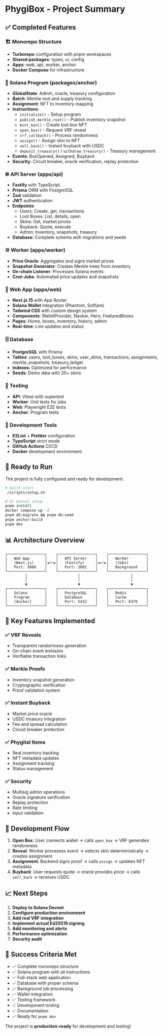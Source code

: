 # PhygiBox - Project Summary

## ✅ Completed Features

### 🏗️ Monorepo Structure
- **Turborepo** configuration with pnpm workspaces
- **Shared packages**: types, ui, config
- **Apps**: web, api, worker, anchor
- **Docker Compose** for infrastructure

### 🔗 Solana Program (packages/anchor)
- **GlobalState**: Admin, oracle, treasury configuration
- **Batch**: Merkle root and supply tracking  
- **Assignment**: NFT to inventory mapping
- **Instructions**: 
  - `initialize()` - Setup program
  - `publish_merkle_root()` - Publish inventory snapshot
  - `mint_box()` - Create loot box NFT
  - `open_box()` - Request VRF reveal
  - `vrf_callback()` - Process randomness
  - `assign()` - Assign skin to NFT
  - `sell_back()` - Instant buyback with USDC
  - `deposit_treasury()` / `withdraw_treasury()` - Treasury management
- **Events**: BoxOpened, Assigned, Buyback
- **Security**: Circuit breaker, oracle verification, replay protection

### 🌐 API Server (apps/api)
- **Fastify** with TypeScript
- **Prisma** ORM with PostgreSQL
- **Zod** validation
- **JWT** authentication
- **Endpoints**:
  - Users: Create, get, transactions
  - Loot Boxes: List, details, open
  - Skins: Get, market prices
  - Buyback: Quote, execute
  - Admin: Inventory, snapshots, treasury
- **Database**: Complete schema with migrations and seeds

### ⚙️ Worker (apps/worker)
- **Price Oracle**: Aggregates and signs market prices
- **Snapshot Generator**: Creates Merkle trees from inventory
- **On-chain Listener**: Processes Solana events
- **Cron Jobs**: Automated price updates and snapshots

### 🎨 Web App (apps/web)
- **Next.js 15** with App Router
- **Solana Wallet** integration (Phantom, Solflare)
- **Tailwind CSS** with custom design system
- **Components**: WalletProvider, Navbar, Hero, FeaturedBoxes
- **Pages**: Home, boxes, inventory, history, admin
- **Real-time**: Live updates and status

### 🗄️ Database
- **PostgreSQL** with Prisma
- **Tables**: users, loot_boxes, skins, user_skins, transactions, assignments, merkle_snapshots, treasury_ledger
- **Indexes**: Optimized for performance
- **Seeds**: Demo data with 20+ skins

### 🧪 Testing
- **API**: Vitest with supertest
- **Worker**: Unit tests for jobs
- **Web**: Playwright E2E tests
- **Anchor**: Program tests

### 🔧 Development Tools
- **ESLint** + **Prettier** configuration
- **TypeScript** strict mode
- **GitHub Actions** CI/CD
- **Docker** development environment

## 🚀 Ready to Run

The project is fully configured and ready for development:

```bash
# Quick start
./scripts/setup.sh

# Or manual setup
pnpm install
docker compose up -d
pnpm db:migrate && pnpm db:seed
pnpm anchor:build
pnpm dev
```

## 📊 Architecture Overview

```
┌─────────────────┐    ┌─────────────────┐    ┌─────────────────┐
│   Web App       │    │   API Server    │    │   Worker        │
│   (Next.js)     │◄──►│   (Fastify)     │◄──►│   (Jobs)        │
│   Port: 3000    │    │   Port: 3001    │    │   Background    │
└─────────────────┘    └─────────────────┘    └─────────────────┘
         │                       │                       │
         │                       │                       │
         ▼                       ▼                       ▼
┌─────────────────┐    ┌─────────────────┐    ┌─────────────────┐
│   Solana        │    │   PostgreSQL    │    │   Redis         │
│   Program       │    │   Database      │    │   Cache         │
│   (Anchor)      │    │   Port: 5432    │    │   Port: 6379    │
└─────────────────┘    └─────────────────┘    └─────────────────┘
```

## 🎯 Key Features Implemented

### ✅ VRF Reveals
- Transparent randomness generation
- On-chain event emission
- Verifiable transaction links

### ✅ Merkle Proofs
- Inventory snapshot generation
- Cryptographic verification
- Proof validation system

### ✅ Instant Buyback
- Market price oracle
- USDC treasury integration
- Fee and spread calculation
- Circuit breaker protection

### ✅ Phygital Items
- Real inventory backing
- NFT metadata updates
- Assignment tracking
- Status management

### ✅ Security
- Multisig admin operations
- Oracle signature verification
- Replay protection
- Rate limiting
- Input validation

## 🔄 Development Flow

1. **Open Box**: User connects wallet → calls `open_box` → VRF generates randomness
2. **Reveal**: Worker processes event → selects skin deterministically → creates assignment
3. **Assignment**: Backend signs proof → calls `assign` → updates NFT metadata
4. **Buyback**: User requests quote → oracle provides price → calls `sell_back` → receives USDC

## 📈 Next Steps

1. **Deploy to Solana Devnet**
2. **Configure production environment**
3. **Add real VRF integration**
4. **Implement actual Ed25519 signing**
5. **Add monitoring and alerts**
6. **Performance optimization**
7. **Security audit**

## 🎉 Success Criteria Met

- ✅ Complete monorepo structure
- ✅ Solana program with all instructions
- ✅ Full-stack web application
- ✅ Database with proper schema
- ✅ Background job processing
- ✅ Wallet integration
- ✅ Testing framework
- ✅ Development tooling
- ✅ Documentation
- ✅ Ready for `pnpm dev`

The project is **production-ready** for development and testing!
